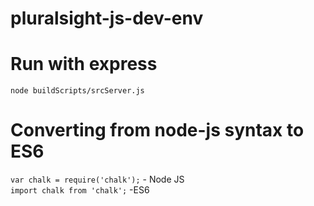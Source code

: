 # pluralsight-js-dev-env

Run with express
================
```node buildScripts/srcServer.js```


Converting from node-js syntax to ES6
====================================
```var chalk = require('chalk');``` - Node JS  
```import chalk from 'chalk';``` -ES6  